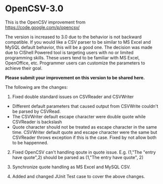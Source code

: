 OpenCSV-3.0
===========

This is the OpenCSV improvement from https://code.google.com/p/opencsv/

The version is increased to 3.0 due to the behavior is not backward compatible. If you would like a CSV parser to be similar to MS Excel and MySQL default behavior, this will be a good one. The decision was made due to CIShell Powered tool is targeting users with no or limited programming skills. These users tend to be familiar with MS Excel, OpenOffice, etc. Programmer users can customize the parameters to achieve their goal. 

<b>Please submit your improvement on this version to be shared here. </b>

The following are the changes:
1. Fixed double standard issues on CSVReader and CSVWriter
- Different default parameters that caused output from CSVWrite couldn't be parsed by CSVRead.
- The CSVWriter default escape character were double quote while CSVReader is backslash
- Quote character should not be treated as escape character in the same time. CSVWriter default quote and escape character were the same but CSVReader throws exception if this is the case. Fixed by not allow both to be happenned.

2. Fixed OpenCSV can't handling qoute in quote issue. E.g. (1,"The "entry have quote",2) should be parsed as (1,"The entry have quote", 2) 

3. Synchronize quote handling as MS Excel and MySQL CSV.

4. Added and changed JUnit Test case to cover the above changes.
